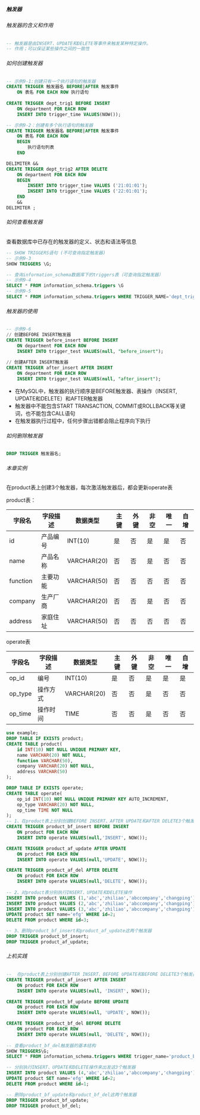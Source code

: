 ##### 触发器

###### 触发器的含义和作用

```SQL
-- 触发器是由INSERT、UPDATE和DELETE等事件来触发某种特定操作。
-- 作用；可以保证某些操作之间的一致性

```



###### 如何创建触发器

```SQL
-- 示例9-1:创建只有一个执行语句的触发器
CREATE TRIGGER 触发器名 BEFORE|AFTER 触发事件
	ON 表名 FOR EACH ROW 执行语句
	
CREATE TRIGGER dept_trig1 BEFORE INSERT
	ON department FOR EACH ROW
	INSERT INTO trigger_time VALUES(NOW());

-- 示例9-2：创建有多个执行语句的触发器
CREATE TRIGGER 触发器名 BEFORE|AFTER 触发事件
	ON 表名 FOR EACH ROW
	BEGIN
		执行语句列表
	END

DELIMITER &&
CREATE TRIGGER dept_trig2 AFTER DELETE
	ON department FOR EACH ROW
	BEGIN
		INSERT INTO trigger_time VALUES ('21:01:01');
		INSERT INTO trigger_time VALUES ('22:01:01');
	END
	&&
DELIMITER ;
```



###### 如何查看触发器

查看数据库中已存在的触发器的定义、状态和语法等信息

```SQL
-- SHOW TRIGGERS语句 (不可查询指定触发器)
-- 示例9-3
SHOW TRIGGERS \G;

-- 查询information_schema数据库下的triggers表（可查询指定触发器）
-- 示例9-4
SELECT * FROM information_schema.triggers \G
-- 示例9-5
SELECT * FROM information_schema.triggers WHERE TRIGGER_NAME='dept_trig1' \G
```

###### 触发器的使用

```SQL
-- 示例9-6
// 创建BEFORE INSERT触发器
CREATE TRIGGER before_insert BEFORE INSERT
	ON department FOR EACH ROW
	INSERT INTO trigger_test VALUES(null, "before_insert");
	
// 创建AFTER INSERT触发器
CREATE TRIGGER after_insert AFTER INSERT
	ON department FOR EACH ROW
	INSERT INTO trigger_test VALUES(null, "after_insert");

```



* 在MySQL中，触发器的执行顺序是BEFORE触发器、表操作（INSERT, UPDATE和DELETE）和AFTER触发器
* 触发器中不能包含START TRANSACTION, COMMIT或ROLLBACK等关键词，也不能包含CALL语句
* 在触发器执行过程中，任何步骤出错都会阻止程序向下执行

###### 如何删除触发器

```SQL
DROP TRIGGER 触发器名;

```

###### 本章实例

在product表上创建3个触发器，每次激活触发器后，都会更新operate表

product表：

| 字段名   | 字段描述 | 数据类型    | 主键 | 外键 | 非空 | 唯一 | 自增 |
| -------- | -------- | ----------- | ---- | ---- | ---- | ---- | ---- |
| id       | 产品编号 | INT(10)     | 是   | 否   | 是   | 是   | 否   |
| name     | 产品名称 | VARCHAR(20) | 否   | 否   | 是   | 否   | 否   |
| function | 主要功能 | VARCHAR(50) | 否   | 否   | 否   | 否   | 否   |
| company  | 生产厂商 | VARCHAR(20) | 否   | 否   | 是   | 否   | 否   |
| address  | 家庭住址 | VARCHAR(50) | 否   | 否   | 否   | 否   | 否   |

operate表

| 字段名  | 字段描述 | 数据类型    | 主键 | 外键 | 非空 | 唯一 | 自增 |
| ------- | -------- | ----------- | ---- | ---- | ---- | ---- | ---- |
| op_id   | 编号     | INT(10)     | 是   | 否   | 是   | 是   | 是   |
| op_type | 操作方式 | VARCHAR(20) | 否   | 否   | 是   | 否   | 否   |
| op_time | 操作时间 | TIME        | 否   | 否   | 是   | 否   | 否   |

```SQL
use example;
DROP TABLE IF EXISTS product;
CREATE TABLE product(
	id INT(10) NOT NULL UNIQUE PRIMARY KEY,
    name VARCHAR(20) NOT NULL,
    function VARCHAR(50),
    company VARCHAR(20) NOT NULL,
    address VARCHAR(50)
);

DROP TABLE IF EXISTS operate;
CREATE TABLE operate(
	op_id INT(10) NOT NULL UNIQUE PRIMARY KEY AUTO_INCREMENT,
    op_type VARCHAR(20) NOT NULL,
    op_time TIME NOT NULL
);
-- 1、在product表上分别创建BEFORE INSERT、AFTER UPDATE和AFTER DELETE3个触发器，触发器的名称分别为product_bf_insert, product_af_update和product_af_del。执行语句都是向operate表插入操作方法和操作时间
CREATE TRIGGER product_bf_insert BEFORE INSERT
	ON product FOR EACH ROW
	INSERT INTO operate VALUES(null,'INSERT', NOW());

CREATE TRIGGER product_af_update AFTER UPDATE
	ON product FOR EACH ROW
	INSERT INTO operate VALUES(null,'UPDATE', NOW());

CREATE TRIGGER product_af_del AFTER DELETE
	ON product FOR EACH ROW
	INSERT INTO operate VALUES(null,'DELETE', NOW());
	
-- 2、对product表分别执行INSERT、UPDATE和DELETE操作
INSERT INTO product VALUES (1,'abc','zhiliao','abccompany','changping');
INSERT INTO product VALUES (2,'abc','zhiliao','abccompany','changping');
INSERT INTO product VALUES (3,'abc','zhiliao','abccompany','changping');
UPDATE product SET name='efg' WHERE id=2;
DELETE FROM product WHERE id=3;

-- 3、删除product_bf_insert和product_af_update这两个触发器
DROP TRIGGER product_bf_insert;
DROP TRIGGER product_af_update;
```

###### 上机实践

```SQL
--  在product表上分别创建AFTER INSERT、BEFORE UPDATE和BEFORE DELETE3个触发器，触发器的名称分别为product_af_insert、product_bf_update和product_bf_del。执行语句部分都是向operate表中插入操作方法和操作时间
CREATE TRIGGER product_af_insert AFTER INSERT
	ON product FOR EACH ROW
	INSERT INTO operate VALUES(null, 'INSERT', NOW());

CREATE TRIGGER product_bf_update BEFORE UPDATE
	ON product FOR EACH ROW
	INSERT INTO operate VALUES(null, 'UPDATE', NOW());

CREATE TRIGGER product_bf_del BEFORE DELETE
	ON product FOR EACH ROW
	INSERT INTO operate VALUES(null, 'DELETE', NOW());
	
-- 查看product_bf_del触发器的基本结构
SHOW TRIGGERS\G;
SELECT * FROM information_schema.triggers WHERE trigger_name='product_bf_del' \G

-- 分别执行INSERT、UPDATE和DELETE操作来出发这3个触发器
INSERT INTO product VALUES (4,'abc','zhiliao','abccompany','changping');
UPDATE product SET name='efg' WHERE id=2;
DELETE FROM product WHERE id=1;

-- 删除product_bf_update和product_bf_del这两个触发器
DROP TRIGGER product_bf_update;
DROP TRIGGER product_bf_del;

```

